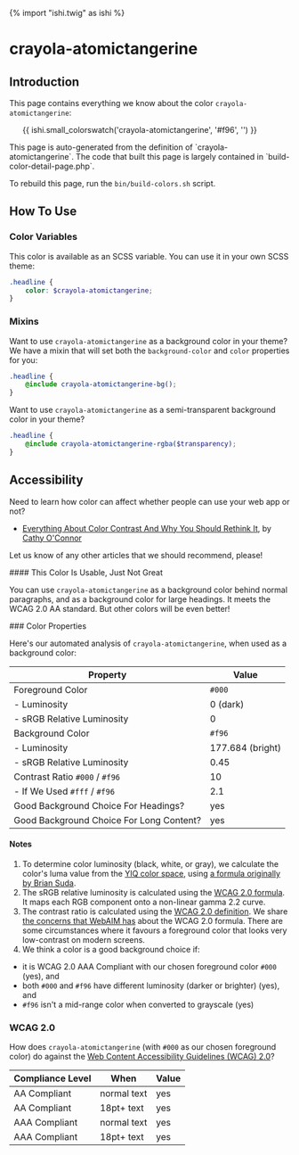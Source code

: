 {% import "ishi.twig" as ishi %}
# crayola-atomictangerine

## Introduction

This page contains everything we know about the color `crayola-atomictangerine`:

<div class="grid">
    <div class="cell">
        <div class="swatch">
            <ul>
                {{ ishi.small_colorswatch('crayola-atomictangerine', '#f96', '') }}
            </ul>
        </div>
    </div>
</div>

<div class="callout callout--info" markdown="1">
This page is auto-generated from the definition of `crayola-atomictangerine`. The code that built this page is largely contained in `build-color-detail-page.php`.

To rebuild this page, run the `bin/build-colors.sh` script.
</div>

## How To Use

### Color Variables

This color is available as an SCSS variable. You can use it in your own SCSS theme:

```scss
.headline {
    color: $crayola-atomictangerine;
}
```

### Mixins

Want to use `crayola-atomictangerine` as a background color in your theme? We have a mixin that will set both the `background-color` and `color` properties for you:

```scss
.headline {
    @include crayola-atomictangerine-bg();
}
```

Want to use `crayola-atomictangerine` as a semi-transparent background color in your theme?

```scss
.headline {
    @include crayola-atomictangerine-rgba($transparency);
}
```

## Accessibility

Need to learn how color can affect whether people can use your web app or not?

* [Everything About Color Contrast And Why You Should Rethink It](https://www.smashingmagazine.com/2014/10/color-contrast-tips-and-tools-for-accessibility/), by [Cathy O'Connor](http://www.twitter.com/cagocon)

Let us know of any other articles that we should recommend, please!
<div class="callout callout--warning" markdown="1">
#### This Color Is Usable, Just Not Great

You can use `crayola-atomictangerine` as a background color behind normal paragraphs, and as a background color for large headings. It meets the WCAG 2.0 AA standard. But other colors will be even better!
</div>
### Color Properties

Here's our automated analysis of `crayola-atomictangerine`, when used as a background color:

Property | Value
---------|------
Foreground Color | `#000`
- Luminosity | 0 (dark)
- sRGB Relative Luminosity | 0
Background Color | `#f96`
- Luminosity | 177.684 (bright)
- sRGB Relative Luminosity | 0.45
Contrast Ratio `#000` / `#f96` | 10
- If We Used `#fff` / `#f96` | 2.1
Good Background Choice For Headings? | yes
Good Background Choice For Long Content? | yes

#### Notes

1. To determine color luminosity (black, white, or gray), we calculate the color's luma value from the [YIQ color space](https://en.wikipedia.org/wiki/YIQ), using [a formula originally by Brian Suda](https://24ways.org/2010/calculating-color-contrast/).
1. The sRGB relative luminosity is calculated using the [WCAG 2.0 formula](https://www.w3.org/TR/WCAG20/#relativeluminancedef). It maps each RGB component onto a non-linear gamma 2.2 curve.
1. The contrast ratio is calculated using the [WCAG 2.0 definition](https://www.w3.org/TR/2008/REC-WCAG20-20081211/#contrast-ratiodef). We share [the concerns that WebAIM has](http://webaim.org/blog/wcag-2-1-feedback/) about the WCAG 2.0 formula. There are some circumstances where it favours a foreground color that looks very low-contrast on modern screens.
1. We think a color is a good background choice if:
  - it is WCAG 2.0 AAA Compliant with our chosen foreground color `#000` (yes), and
  - both `#000` and `#f96` have different luminosity (darker or brighter) (yes), and
  - `#f96` isn't a mid-range color when converted to grayscale (yes)

### WCAG 2.0

How does `crayola-atomictangerine` (with `#000` as our chosen foreground color) do against the [Web Content Accessibility Guidelines (WCAG) 2.0](https://www.w3.org/TR/WCAG20/)?

Compliance Level | When | Value
-----------------|------|------
AA Compliant | normal text | yes
AA Compliant | 18pt+ text | yes
AAA Compliant | normal text | yes
AAA Compliant | 18pt+ text | yes